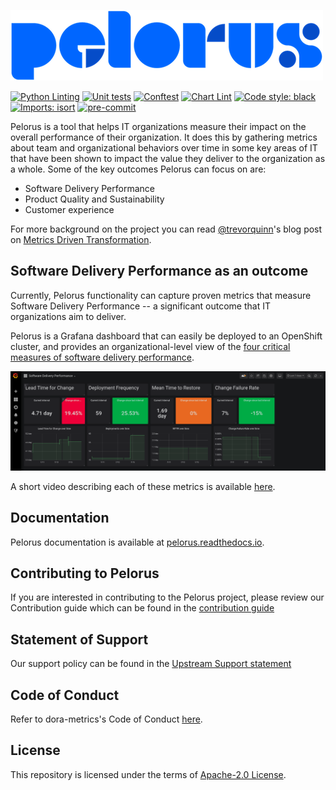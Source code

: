 ![Pelorus](docs/img/Logo-Pelorus-A-Standard-RGB_smaller.png)

[![Python Linting](https://github.com/dora-metrics/pelorus/actions/workflows/python-linting.yml/badge.svg)](https://github.com/dora-metrics/pelorus/actions)
[![Unit tests](https://github.com/dora-metrics/pelorus/actions/workflows/unittests.yml/badge.svg)](https://github.com/dora-metrics/pelorus/actions)
[![Conftest](https://github.com/dora-metrics/pelorus/actions/workflows/conftest.yml/badge.svg)](https://github.com/dora-metrics/pelorus/actions)
[![Chart Lint](https://github.com/dora-metrics/pelorus/actions/workflows/chart-lint.yml/badge.svg)](https://github.com/dora-metrics/pelorus/actions)
[![Code style: black](https://img.shields.io/badge/code%20style-black-000000.svg)](https://github.com/psf/black)
[![Imports: isort](https://img.shields.io/badge/%20imports-isort-%231674b1?style=flat&labelColor=ef8336)](https://pycqa.github.io/isort/)
[![pre-commit](https://img.shields.io/badge/pre--commit-enabled-brightgreen?logo=pre-commit&logoColor=white)](https://github.com/pre-commit/pre-commit)

Pelorus is a tool that helps IT organizations measure their impact on the overall performance of their organization. It does this by gathering metrics about team and organizational behaviors over time in some key areas of IT that have been shown to impact the value they deliver to the organization as a whole. Some of the key outcomes Pelorus can focus on are:

- Software Delivery Performance
- Product Quality and Sustainability
- Customer experience

For more background on the project you can read [@trevorquinn](https://github.com/trevorquinn)'s blog post on [Metrics Driven Transformation](https://www.openshift.com/blog/exploring-a-metrics-driven-approach-to-transformation).

## Software Delivery Performance as an outcome

Currently, Pelorus functionality can capture proven metrics that measure Software Delivery Performance -- a significant outcome that IT organizations aim to deliver.

Pelorus is a Grafana dashboard that can easily be deployed to an OpenShift cluster, and provides an organizational-level view of the [four critical measures of software delivery performance](https://blog.openshift.com/exploring-a-metrics-driven-approach-to-transformation/).

![Software Delivery Metrics Dashboard](docs/img/sdp-dashboard.png)

A short video describing each of these metrics is available [here](https://www.youtube.com/watch?v=7-iB_KhUaQg).

## Documentation

Pelorus documentation is available at [pelorus.readthedocs.io](https://pelorus.readthedocs.io/).

## Contributing to Pelorus

If you are interested in contributing to the Pelorus project, please review our Contribution guide which can be found in the [contribution guide](./CONTRIBUTING.md)

## Statement of Support

Our support policy can be found in the [Upstream Support statement](docs/UpstreamSupport.md)

## Code of Conduct
Refer to dora-metrics's Code of Conduct [here](https://github.com/dora-metrics/community/blob/main/CODE_OF_CONDUCT.md).

## License

This repository is licensed under the terms of [Apache-2.0 License](LICENSE).
